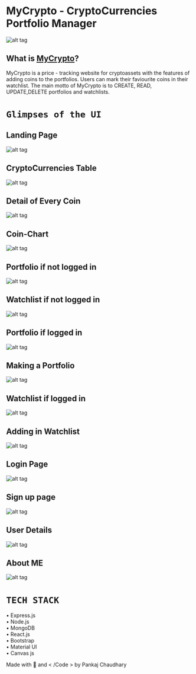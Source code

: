 # MyCrypto - CryptoCurrencies Portfolio Manager
![alt tag](https://raw.githubusercontent.com/ipankajchaudhary/MyCrypto-FrontEnd/main/public/favicon.ico)

## What is [MyCrypto](https://my-crypto1.netlify.app/)?

MyCrypto is a price - tracking website for cryptoassets with the features of adding coins to the portfolios. Users can mark their faviourite coins in their watchlist.
The main motto of MyCrypto is to CREATE, READ, UPDATE,DELETE portfolios and watchlists.



# `Glimpses of the UI`

## Landing Page

![alt tag](https://raw.githubusercontent.com/ipankajchaudhary/MyCrypto-FrontEnd/main/readme-images/landing-page.png)

## CryptoCurrencies Table


![alt tag](https://raw.githubusercontent.com/ipankajchaudhary/MyCrypto-FrontEnd/main/readme-images/coin-table.png)


## Detail of Every Coin

![alt tag](https://raw.githubusercontent.com/ipankajchaudhary/MyCrypto-FrontEnd/main/readme-images/coin-detail.png)


## Coin-Chart


![alt tag](https://raw.githubusercontent.com/ipankajchaudhary/MyCrypto-FrontEnd/main/readme-images/coin-chart.png)


## Portfolio if not logged in


![alt tag](https://raw.githubusercontent.com/ipankajchaudhary/MyCrypto-FrontEnd/main/readme-images/portfolio-without-login.png)




## Watchlist if not logged in


![alt tag](https://raw.githubusercontent.com/ipankajchaudhary/MyCrypto-FrontEnd/main/readme-images/watchlist-without-login.png)




## Portfolio if logged in


![alt tag](https://raw.githubusercontent.com/ipankajchaudhary/MyCrypto-FrontEnd/main/readme-images/portfolio-with-login.png)



## Making a Portfolio


![alt tag](https://raw.githubusercontent.com/ipankajchaudhary/MyCrypto-FrontEnd/main/readme-images/Adding-coins%20in-portfolio.png)


## Watchlist if logged in


![alt tag](https://raw.githubusercontent.com/ipankajchaudhary/MyCrypto-FrontEnd/main/readme-images/watchlist-with-login.png)



## Adding in Watchlist


![alt tag](https://raw.githubusercontent.com/ipankajchaudhary/MyCrypto-FrontEnd/main/readme-images/adding-coins-watchlist.png)



## Login Page


![alt tag](https://raw.githubusercontent.com/ipankajchaudhary/MyCrypto-FrontEnd/main/readme-images/login.png)




## Sign up page


![alt tag](https://raw.githubusercontent.com/ipankajchaudhary/MyCrypto-FrontEnd/main/readme-images/sign-up.png)


## User Details


![alt tag](https://raw.githubusercontent.com/ipankajchaudhary/MyCrypto-FrontEnd/main/readme-images/User-details.png)


## About ME


![alt tag](https://raw.githubusercontent.com/ipankajchaudhary/MyCrypto-FrontEnd/main/readme-images/About-me.png)




# `TECH STACK` 

• Express.js\
• Node.js\
• MongoDB\
• React.js\
• Bootstrap\
• Material UI\
• Canvas js

Made with :sparkling_heart: and 	&lt; /Code &gt; by Pankaj Chaudhary